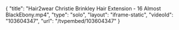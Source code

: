 {
    "title": "Hair2wear Christie Brinkley Hair Extension - 16 Almost BlackEbony.mp4",
    "type": "solo",
    "layout": "iframe-static",
    "videoId": "103604347",
    "url": "\/tvpembed\/103604347"
}